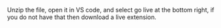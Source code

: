 Unzip the file, open it in VS code, and select go live at the bottom right, if you do not have that then download a live extension. 
